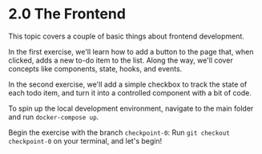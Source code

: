 # 2.0 The Frontend

This topic covers a couple of basic things about frontend development.

In the first exercise, we'll learn how to add a button to the page that, when clicked, adds a new to-do item to the list.
Along the way, we'll cover concepts like components, state, hooks, and events.

In the second exercise, we'll add a simple checkbox to track the state of each todo item, and turn it into a controlled component with a bit of code.

To spin up the local development environment, navigate to the main folder and run `docker-compose up`.

Begin the exercise with the branch `checkpoint-0`:
Run `git checkout checkpoint-0` on your terminal, and let's begin!
